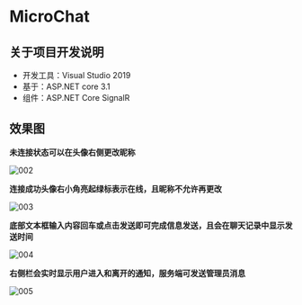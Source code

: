 # MicroChat

## 关于项目开发说明

- 开发工具：Visual Studio 2019
- 基于：ASP.NET core 3.1 
- 组件：ASP.NET Core SignalR 

## 效果图

 **未连接状态可以在头像右侧更改昵称**
 
 ![002](https://raw.githubusercontent.com/luchong0813/MicroChat/master/images/002.png)

 **连接成功头像右小角亮起绿标表示在线，且昵称不允许再更改**
 
 ![003](https://raw.githubusercontent.com/luchong0813/MicroChat/master/images/003.png)

 **底部文本框输入内容回车或点击发送即可完成信息发送，且会在聊天记录中显示发送时间**
 
 ![004](https://raw.githubusercontent.com/luchong0813/MicroChat/master/images/004.png)

 **右侧栏会实时显示用户进入和离开的通知，服务端可发送管理员消息**
 
 ![005](https://raw.githubusercontent.com/luchong0813/MicroChat/master/images/005.png)
